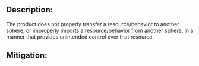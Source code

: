 ## Description:

The product does not properly transfer a resource/behavior to another sphere, or improperly imports a resource/behavior from another sphere, in a manner that provides unintended control over that resource.



## Mitigation:
